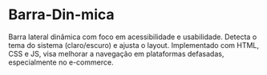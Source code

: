 # Barra-Din-mica
Barra lateral dinâmica com foco em acessibilidade e usabilidade. Detecta o tema do sistema (claro/escuro) e ajusta o layout. Implementado com HTML, CSS e JS, visa melhorar a navegação em plataformas defasadas, especialmente no e-commerce.
